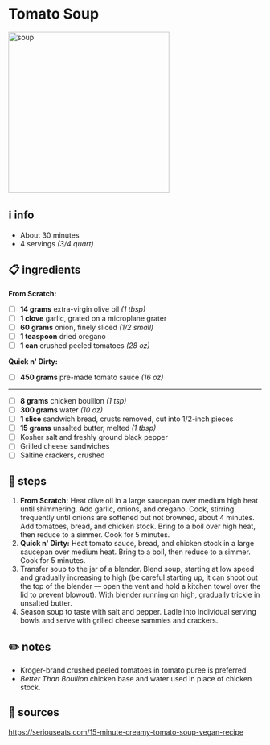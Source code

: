 # Tomato Soup  
<img src="https://www.moma.org/d/assets/W1siZiIsIjIwMTUvMTAvMjEvOTY0aWFsdm96Yl9zb3VwY2FuLmpwZyJdLFsicCIsImNvbnZlcnQiLCItcXVhbGl0eSA5MCAtcmVzaXplIDIwMDB4MjAwMFx1MDAzZSJdXQ/soupcan.jpg" alt="soup" width="320"/>  

## ℹ️ info  
* About 30 minutes  
* 4 servings *(3/4 quart)*  

## 📋 ingredients  

**From Scratch:**  

- [ ] **14	grams**	extra-virgin olive oil *(1 tbsp)*
- [ ] **1	clove**	garlic, grated on a microplane grater
- [ ] **60	grams**	onion, finely sliced *(1/2 small)*
- [ ] **1	teaspoon**	dried oregano
- [ ] **1	can**	crushed peeled tomatoes *(28 oz)*

**Quick n' Dirty:**  

- [ ] **450	grams** pre-made tomato sauce *(16 oz)*
  
---  

- [ ] **8	grams** chicken bouillon *(1 tsp)*
- [ ] **300	grams**	water *(10 oz)*
- [ ] **1	slice**	sandwich bread, crusts removed, cut into 1/2-inch pieces
- [ ] **15	grams**	unsalted butter, melted *(1 tbsp)*
- [ ] Kosher salt and freshly ground black pepper
- [ ] Grilled cheese sandwiches
- [ ] Saltine crackers, crushed

## 🔪 steps  
1. **From Scratch:** Heat olive oil in a large saucepan over medium high heat until shimmering. Add garlic, onions, and oregano. Cook, stirring frequently until onions are softened but not browned, about 4 minutes. Add tomatoes, bread, and chicken stock. Bring to a boil over high heat, then reduce to a simmer. Cook for 5 minutes.
1. **Quick n' Dirty:** Heat tomato sauce, bread, and chicken stock in a large saucepan over medium heat. Bring to a boil, then reduce to a simmer. Cook for 5 minutes.
2. Transfer soup to the jar of a blender. Blend soup, starting at low speed and gradually increasing to high (be careful starting up, it can shoot out the top of the blender — open the vent and hold a kitchen towel over the lid to prevent blowout). With blender running on high, gradually trickle in unsalted butter.
3. Season soup to taste with salt and pepper. Ladle into individual serving bowls and serve with grilled cheese sammies and crackers.

## ✏️ notes  
* Kroger-brand crushed peeled tomatoes in tomato puree is preferred.
* *Better Than Bouillon* chicken base and water used in place of chicken stock.

## 🔗 sources  
https://seriouseats.com/15-minute-creamy-tomato-soup-vegan-recipe  
